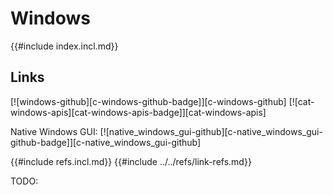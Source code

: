 # Windows

{{#include index.incl.md}}

## Links

[![windows-github][c-windows-github-badge]][c-windows-github]  [![cat-windows-apis][cat-windows-apis-badge]][cat-windows-apis]

Native Windows GUI: [![native_windows_gui-github][c-native_windows_gui-github-badge]][c-native_windows_gui-github]

{{#include refs.incl.md}}
{{#include ../../refs/link-refs.md}}
<div class="hidden">
TODO:
</div>

